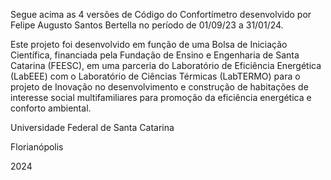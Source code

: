 Segue acima as 4 versões de Código do Confortímetro desenvolvido por Felipe Augusto Santos Bertella no período de 01/09/23 a 31/01/24.

Este projeto foi desenvolvido em função de uma Bolsa de Iniciação Científica, financiada pela Fundação de Ensino e Engenharia de Santa Catarina (FEESC), em uma parceria do Laboratório de Eficiência 
Energética (LabEEE) com o Laboratório de Ciências Térmicas (LabTERMO) para o projeto de Inovação no desenvolvimento e construção de habitações de interesse social multifamiliares para promoção da eficiência energética e conforto ambiental.

Universidade Federal de Santa Catarina

Florianópolis

2024
